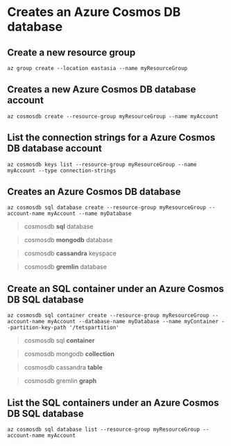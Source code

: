 # Creates an Azure Cosmos DB database

## Create a new resource group
`az group create --location eastasia --name myResourceGroup`

## Creates a new Azure Cosmos DB database account
`az cosmosdb create --resource-group myResourceGroup --name myAccount`

## List the connection strings for a Azure Cosmos DB database account
`az cosmosdb keys list --resource-group myResourceGroup --name myAccount --type connection-strings`

## Creates an Azure Cosmos DB database
`az cosmosdb sql database create --resource-group myResourceGroup --account-name myAccount --name myDatabase`

> cosmosdb __sql__ database

> cosmosdb __mongodb__ database

> cosmosdb __cassandra__ keyspace

> cosmosdb __gremlin__ database

## Create an SQL container under an Azure Cosmos DB SQL database
`az cosmosdb sql container create --resource-group myResourceGroup --account-name myAccount --database-name myDatabase --name myContainer --partition-key-path '/tetspartition'`

> cosmosdb sql __container__

> cosmosdb mongodb __collection__

> cosmosdb cassandra __table__

> cosmosdb gremlin __graph__

## List the SQL containers under an Azure Cosmos DB SQL database
`az cosmosdb sql database list --resource-group myResourceGroup --account-name myAccount`